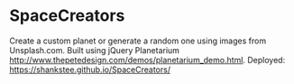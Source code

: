 # SpaceCreators
Create a custom planet or generate a random one using images from Unsplash.com. Built using jQuery Planetarium http://www.thepetedesign.com/demos/planetarium_demo.html. Deployed: https://shankstee.github.io/SpaceCreators/
